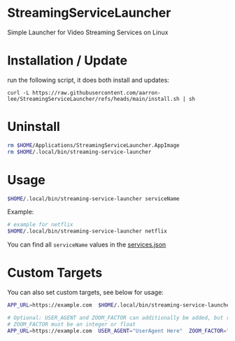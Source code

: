 # StreamingServiceLauncher

Simple Launcher for Video Streaming Services on Linux

# Installation / Update

run the following script, it does both install and updates:

```
curl -L https://raw.githubusercontent.com/aarron-lee/StreamingServiceLauncher/refs/heads/main/install.sh | sh
```

# Uninstall

```bash
rm $HOME/Applications/StreamingServiceLauncher.AppImage
rm $HOME/.local/bin/streaming-service-launcher
```

# Usage

```bash
$HOME/.local/bin/streaming-service-launcher serviceName
```

Example:

```bash
# example for netflix
$HOME/.local/bin/streaming-service-launcher netflix
```

You can find all `serviceName` values in the [services.json](./services.json)

# Custom Targets

You can also set custom targets, see below for usage:

```bash
APP_URL=https://example.com  $HOME/.local/bin/streaming-service-launcher

# Optional: USER_AGENT and ZOOM_FACTOR can additionally be added, but requires the APP_URL env var
# ZOOM_FACTOR must be an integer or float
APP_URL=https://example.com  USER_AGENT="UserAgent Here"  ZOOM_FACTOR="1.5"  $HOME/.local/bin/streaming-service-launcher
```
